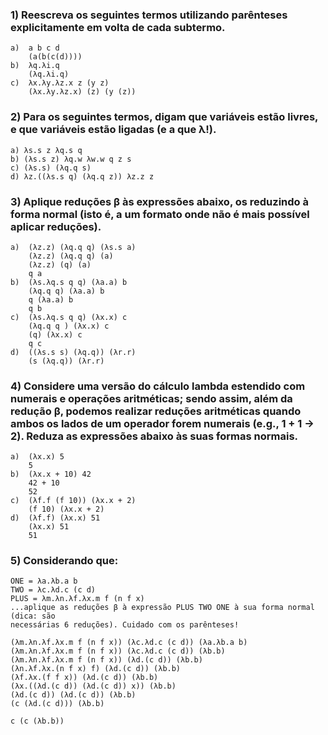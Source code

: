 ### 1) Reescreva os seguintes termos utilizando parênteses explicitamente em volta de cada subtermo.
    a)  a b c d
        (a(b(c(d))))
    b)  λq.λi.q
        (λq.λi.q)
    c)  λx.λy.λz.x z (y z)
        (λx.λy.λz.x) (z) (y (z))

### 2) Para os seguintes termos, digam que variáveis estão livres, e que variáveis estão ligadas (e a que λ!).
    a) λs.s z λq.s q
    b) (λs.s z) λq.w λw.w q z s
    c) (λs.s) (λq.q s)
    d) λz.((λs.s q) (λq.q z)) λz.z z

### 3) Aplique reduções β às expressões abaixo, os reduzindo à forma normal (isto é, a um formato onde não é mais possível aplicar reduções).
    a)  (λz.z) (λq.q q) (λs.s a)
        (λz.z) (λq.q q) (a)
        (λz.z) (q) (a)
        q a
    b)  (λs.λq.s q q) (λa.a) b
        (λq.q q) (λa.a) b
        q (λa.a) b
        q b
    c)  (λs.λq.s q q) (λx.x) c
        (λq.q q ) (λx.x) c
        (q) (λx.x) c
        q c
    d)  ((λs.s s) (λq.q)) (λr.r)
        (s (λq.q)) (λr.r)

### 4) Considere uma versão do cálculo lambda estendido com numerais e operações aritméticas; sendo assim, além da redução β, podemos realizar reduções aritméticas quando ambos os lados de um operador forem numerais (e.g., 1 + 1 → 2). Reduza as expressões abaixo às suas formas normais.
    a)  (λx.x) 5
        5
    b)  (λx.x + 10) 42
        42 + 10
        52
    c)  (λf.f (f 10)) (λx.x + 2)
        (f 10) (λx.x + 2)
    d)  (λf.f) (λx.x) 51
        (λx.x) 51
        51

### 5) Considerando que:
    ONE = λa.λb.a b
    TWO = λc.λd.c (c d)
    PLUS = λm.λn.λf.λx.m f (n f x)
    ...aplique as reduções β à expressão PLUS TWO ONE à sua forma normal (dica: são 
    necessárias 6 reduções). Cuidado com os parênteses!

    (λm.λn.λf.λx.m f (n f x)) (λc.λd.c (c d)) (λa.λb.a b)
    (λm.λn.λf.λx.m f (n f x)) (λc.λd.c (c d)) (λb.b)
    (λm.λn.λf.λx.m f (n f x)) (λd.(c d)) (λb.b)
    (λn.λf.λx.(n f x) f) (λd.(c d)) (λb.b)
    (λf.λx.(f f x)) (λd.(c d)) (λb.b)
    (λx.((λd.(c d)) (λd.(c d)) x)) (λb.b)
    (λd.(c d)) (λd.(c d)) (λb.b)
    (c (λd.(c d))) (λb.b)

    c (c (λb.b))


